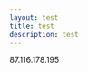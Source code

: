 ```yaml
---
layout: test
title: test
description: test
---
```


<html>
<body>
<p>87.116.178.195</p>
<p></p>
</body>

</html>
